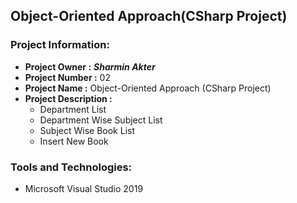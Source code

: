 ## Object-Oriented Approach(CSharp Project)
### Project Information: 
   * __Project Owner :__ *__Sharmin Akter__*
   * __Project Number :__ 02
   * __Project Name :__ Object-Oriented Approach (CSharp Project)
   * __Project Description :__  
        * Department List
        * Department Wise Subject List
        * Subject Wise Book List
        * Insert New Book

### Tools and Technologies:  
   * Microsoft Visual Studio 2019


